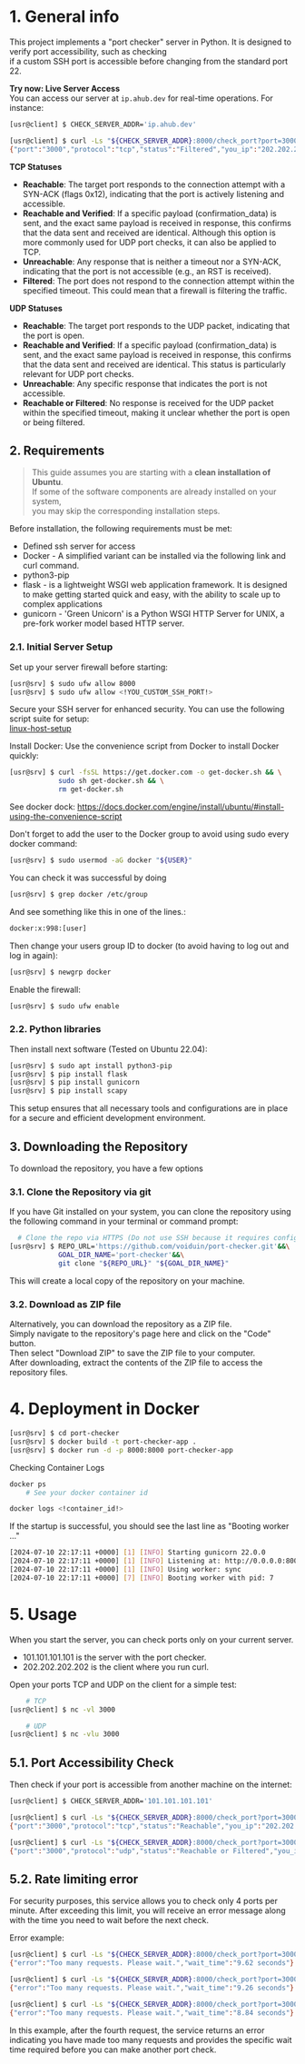 # 1. General info
This project implements a "port checker" server in Python.
It is designed to verify port accessibility, such as checking\
if a custom SSH port is accessible before changing from the standard port 22.

**Try now: Live Server Access**\
You can access our server at `ip.ahub.dev` for real-time operations.
For instance:
```bash
[usr@client] $ CHECK_SERVER_ADDR='ip.ahub.dev'

[usr@client] $ curl -Ls "${CHECK_SERVER_ADDR}:8000/check_port?port=3000&protocol=tcp"
{"port":"3000","protocol":"tcp","status":"Filtered","you_ip":"202.202.202.202"}
```

**TCP Statuses**
- **Reachable**: The target port responds to the connection attempt with a SYN-ACK (flags 0x12), indicating that the port is actively listening and accessible.
- **Reachable and Verified**: If a specific payload (confirmation_data) is sent, and the exact same payload is received in response, this confirms that the data sent and received are identical. Although this option is more commonly used for UDP port checks, it can also be applied to TCP.
- **Unreachable**: Any response that is neither a timeout nor a SYN-ACK, indicating that the port is not accessible (e.g., an RST is received).
- **Filtered**: The port does not respond to the connection attempt within the specified timeout. This could mean that a firewall is filtering the traffic.

**UDP Statuses**
- **Reachable**: The target port responds to the UDP packet, indicating that the port is open.
- **Reachable and Verified**: If a specific payload (confirmation_data) is sent, and the exact same payload is received in response, this confirms that the data sent and received are identical. This status is particularly relevant for UDP port checks.
- **Unreachable**: Any specific response that indicates the port is not accessible.
- **Reachable or Filtered**: No response is received for the UDP packet within the specified timeout, making it unclear whether the port is open or being filtered.

## 2. Requirements
> This guide assumes you are starting with a __**clean installation of Ubuntu**__.\
> If some of the software components are already installed on your system,\
> you may skip the corresponding installation steps.

Before installation, the following requirements must be met:
- Defined ssh server for access
- Docker - A simplified variant can be installed via the following link and curl command.
- python3-pip
- flask - is a lightweight WSGI web application framework. It is designed to make getting started quick and easy, with the ability to scale up to complex applications
- gunicorn - 'Green Unicorn' is a Python WSGI HTTP Server for UNIX, a pre-fork worker model based HTTP server.

### 2.1. Initial Server Setup

Set up your server firewall before starting:
```bash
[usr@srv] $ sudo ufw allow 8000
[usr@srv] $ sudo ufw allow <!YOU_CUSTOM_SSH_PORT!>
```

Secure your SSH server for enhanced security. You can use the following script suite for setup:\
[linux-host-setup](https://github.com/voiduin/linux-host-setup)

Install Docker:
Use the convenience script from Docker to install Docker quickly:
```bash
[usr@srv] $ curl -fsSL https://get.docker.com -o get-docker.sh && \
            sudo sh get-docker.sh && \
            rm get-docker.sh
```

See docker dock:
https://docs.docker.com/engine/install/ubuntu/#install-using-the-convenience-script

Don't forget to add the user to the Docker group to avoid using sudo every docker command:
```bash
[usr@srv] $ sudo usermod -aG docker "${USER}"
```

You can check it was successful by doing
```bash
[usr@srv] $ grep docker /etc/group
```

And see something like this in one of the lines.:
```bash
docker:x:998:[user]
```

Then change your users group ID to docker (to avoid having to log out and log in again):
```bash
[usr@srv] $ newgrp docker
```

Enable the firewall:
```bash
[usr@srv] $ sudo ufw enable
```

### 2.2. Python libraries
Then install next software (Tested on Ubuntu 22.04):

```bash
[usr@srv] $ sudo apt install python3-pip
[usr@srv] $ pip install flask
[usr@srv] $ pip install gunicorn
[usr@srv] $ pip install scapy
```

This setup ensures that all necessary tools and configurations are in place for a secure and efficient development environment.

## 3. Downloading the Repository
To download the repository, you have a few options

### 3.1. Clone the Repository via git
If you have Git installed on your system, you can clone the repository using\
the following command in your terminal or command prompt:
```bash
  # Clone the repo via HTTPS (Do not use SSH because it requires configured credentials)
[usr@srv] $ REPO_URL='https://github.com/voiduin/port-checker.git'&&\
            GOAL_DIR_NAME='port-checker'&&\
            git clone "${REPO_URL}" "${GOAL_DIR_NAME}"
```
This will create a local copy of the repository on your machine.

### 3.2. Download as ZIP file
Alternatively, you can download the repository as a ZIP file.\
Simply navigate to the repository's page here and click on the "Code" button.\
Then select "Download ZIP" to save the ZIP file to your computer.\
After downloading, extract the contents of the ZIP file to access the repository files.

# 4. Deployment in Docker
```bash
[usr@srv] $ cd port-checker
[usr@srv] $ docker build -t port-checker-app .
[usr@srv] $ docker run -d -p 8000:8000 port-checker-app
```

Checking Container Logs
```bash
docker ps
    # See your docker container id

docker logs <!container_id!>
```

If the startup is successful, you should see the last line as "Booting worker ..."

```bash
[2024-07-10 22:17:11 +0000] [1] [INFO] Starting gunicorn 22.0.0
[2024-07-10 22:17:11 +0000] [1] [INFO] Listening at: http://0.0.0.0:8000 (1)
[2024-07-10 22:17:11 +0000] [1] [INFO] Using worker: sync
[2024-07-10 22:17:11 +0000] [7] [INFO] Booting worker with pid: 7
```

# 5. Usage
When you start the server, you can check ports only on your current server.
- 101.101.101.101 is the server with the port checker.
- 202.202.202.202 is the client where you run curl.

Open your ports TCP and UDP on the client for a simple test:
```bash
    # TCP
[usr@client] $ nc -vl 3000

    # UDP
[usr@client] $ nc -vlu 3000
```

## 5.1. Port Accessibility Check
Then check if your port is accessible from another machine on the internet:
```bash
[usr@client] $ CHECK_SERVER_ADDR='101.101.101.101'

[usr@client] $ curl -Ls "${CHECK_SERVER_ADDR}:8000/check_port?port=3000&protocol=tcp"
{"port":"3000","protocol":"tcp","status":"Reachable","you_ip":"202.202.202.202"}

[usr@client] $ curl -Ls "${CHECK_SERVER_ADDR}:8000/check_port?port=3000&protocol=udp"
{"port":"3000","protocol":"udp","status":"Reachable or Filtered","you_ip":"202.202.202.202"}
```

## 5.2. Rate limiting error
For security purposes, this service allows you to check only 4 ports per minute. After exceeding this limit, you will receive an error message along with the time you need to wait before the next check.

Error example:
```bash
[usr@client] $ curl -Ls "${CHECK_SERVER_ADDR}:8000/check_port?port=3000&protocol=udp"
{"error":"Too many requests. Please wait.","wait_time":"9.62 seconds"}

[usr@client] $ curl -Ls "${CHECK_SERVER_ADDR}:8000/check_port?port=3000&protocol=udp"
{"error":"Too many requests. Please wait.","wait_time":"9.26 seconds"}

[usr@client] $ curl -Ls "${CHECK_SERVER_ADDR}:8000/check_port?port=3000&protocol=udp"
{"error":"Too many requests. Please wait.","wait_time":"8.84 seconds"}
```
In this example, after the fourth request, the service returns an error indicating you have made too many requests and provides the specific wait time required before you can make another port check.
